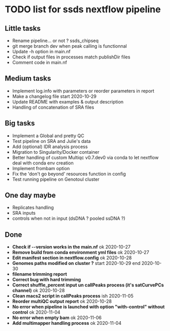 # TODO list for ssds nextflow pipeline
## Little tasks
* Rename pipeline... or not ? ssds_chipseq
* git merge branch dev when peak calling is functionnal
* Update  -h option in main.nf
* Check if output files in processes match publishDir files
* Comment code in main.nf

## Medium tasks
* Implement log.info with parameters or reorder parameters in report
* Make a changelog file start 2020-10-29
* Update README with examples & output description
* Handling of concatenation of SRA files

## Big tasks
* Implement a Global and pretty QC
* Test pipeline on SRA and Julie's data
* Add (optional) IDR analysis process
* Migration to Singularity/Docker container
* Better handling of custom Multiqc v0.7.dev0 via conda to let nextflow deal with conda env creation
* Implement frombam option
* Fix the 'don't go beyond' resources function in config
* Test running pipeline on Genotoul cluster

## One day maybe
* Replicates handling
* SRA inputs
* controls when not in input (dsDNA ? pooled ssDNA ?)

## Done
* **Check if --version works in the main.nf** ok 2020-10-27
* **Remove build from conda environment yml files** ok 2020-10-27
* **Edit manifest section in nextflow.config** ok 2020-10-28
* **Genomes paths modified on cluster ?** start 2020-10-29 end 2020-10-30
* **filename trimming report** 
* **Correct bug with hard trimming**
* **Correct shuffle_percent input un callPeaks process (it's satCurvePCs channel)** ok 2020-10-28
* **Clean macs2 script in callPeaks process** ish 2020-11-05
* **Reorder multiQC output report** ok 2020-10-28
* **No error when pipeline is launched with option "with-control" without control** ok 2020-11-04
* **No error when empty bam** ok 2020-11-06 
* **Add multimapper handling process** ok 2020-11-04

